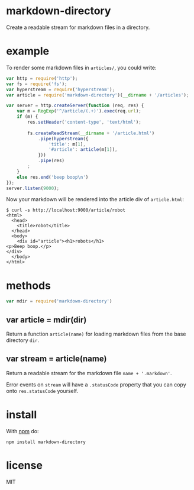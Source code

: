 # markdown-directory

Create a readable stream for markdown files in a directory.

# example

To render some markdown files in `articles/`, you could write:

``` js
var http = require('http');
var fs = require('fs');
var hyperstream = require('hyperstream');
var article = require('markdown-directory')(__dirname + '/articles');

var server = http.createServer(function (req, res) {
    var m = RegExp('^/article/(.+)').exec(req.url);
    if (m) {
        res.setHeader('content-type', 'text/html');
        
        fs.createReadStream(__dirname + '/article.html')
            .pipe(hyperstream({
                'title': m[1],
                '#article': article(m[1]),
            }))
            .pipe(res)
        ;
    }
    else res.end('beep boop\n')
});
server.listen(9000);
```

Now your markdown will be rendered into the article div of `article.html`:

```
$ curl -s http://localhost:9000/article/robot
<html>
  <head>
    <title>robot</title>
  </head>
  <body>
    <div id="article"><h1>robots</h1>
<p>Beep boop.</p>
</div>
  </body>
</html>
```

# methods

``` js
var mdir = require('markdown-directory')
```

## var article = mdir(dir)

Return a function `article(name)` for loading markdown files from the base
directory `dir`.

## var stream = article(name)

Return a readable stream for the markdown file `name + '.markdown'`.

Error events on `stream` will have a `.statusCode` property that you can copy
onto `res.statusCode` yourself.

# install

With [npm](https://npmjs.org) do:

```
npm install markdown-directory
```

# license

MIT
